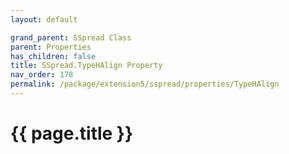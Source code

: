```yaml
---
layout: default

grand_parent: SSpread Class
parent: Properties
has_children: false
title: SSpread.TypeHAlign Property
nav_order: 178
permalink: /package/extension5/sspread/properties/TypeHAlign
---
```

# {{ page.title }}